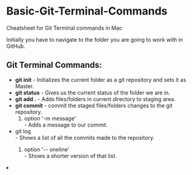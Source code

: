 # Basic-Git-Terminal-Commands
Cheatsheet for Git Terminal commands in Mac

Initially you have to navigate to the folder you are going to work with in GitHub.

<h2>Git Terminal Commands:</h2>
<ul>
  <li><strong>git init</strong> - Initializes the current folder as a git repository and sets it as Master.</li>
  <li><strong>git status</strong> - Gives us the current status of the folder we are in.</li>
  <li><strong>git add .</strong> - Adds files/folders in current directory to staging area. </li>
  <li><strong>git commit</strong> - commit the staged files/folders changes to the git repository.
      <ol>
        <li>option '-m message'</li> - Adds a message to our commit.
      </ol>
  </li>
  <li><strong></strong>git log</li> - Shows a list of all the commits made to the repository.
      <ol>
        <li>option '-- oneline'</li> - Shows a shorter version of that list.
      </ol>
  </li>
</ul>
  <li><strong></strong> </li>
